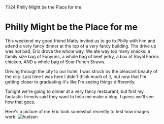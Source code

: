 11/24
Philly Might be the Place for me

# Philly Might be the Place for me

This weekend my good friend Matty invited us to go to Philly with him and attend a very fancy dinner at the top of a very fancy building. The drive up was not bad, Eric drove the whole way. We ate way too many snacks: a family size bag of Funyuns, a whole bag of beef jerky, a box of Royal Farms chicken, AND a whole bag of Sour Punch Straws.

Driving through the city to our hotel, I was struck by the pleasant beauty of the city. Last time I was here I didn't think much of it, but now that I'm getting closer to graduating it's like I'm seeing things differently.

Tonight we're going to dinner at a very fancy restaurant, but first my fantastic friends said they want to help me make a blog. I guess we'll see how that goes.

Here's a picture of me Eric took somewhat recently to test how images work:
![hudson](/images/hudson.png)

